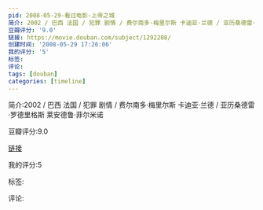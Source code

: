 ```yaml
---
pid: 2008-05-29-看过电影-上帝之城
简介: 2002 / 巴西 法国 / 犯罪 剧情 / 费尔南多·梅里尔斯 卡迪亚·兰德 / 亚历桑德雷·罗德里格斯 莱安德鲁·菲尔米诺
豆瓣评分: '9.0'
链接: https://movie.douban.com/subject/1292208/
创建时间: '2008-05-29 17:26:06'
我的评分: '5'
标签:
评论:
tags: [douban]
categories: [timeline]
---
```

简介:2002 / 巴西 法国 / 犯罪 剧情 / 费尔南多·梅里尔斯 卡迪亚·兰德 / 亚历桑德雷·罗德里格斯 莱安德鲁·菲尔米诺

豆瓣评分:9.0

[链接](https://movie.douban.com/subject/1292208/)

我的评分:5

标签:

评论:

